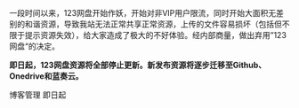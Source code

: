 一段时间以来，123网盘开始作妖，开始对非VIP用户限流，同时开始大面积无差别的和谐资源，导致我站无法正常共享正常资源，上传的文件容易损坏（包括但不限于提示资源失效），给大家造成了极大的不好体验。经内部商量，做出弃用”123网盘“的决定。

**即日起，123网盘资源将全部停止更新。新发布资源将逐步迁移至Github、Onedrive和蓝奏云。**

博客管理
即日起

